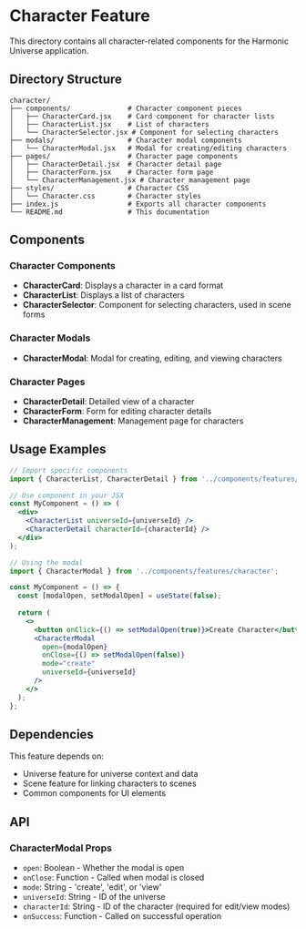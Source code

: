 # Character Feature

This directory contains all character-related components for the Harmonic Universe application.

## Directory Structure

```
character/
├── components/              # Character component pieces
│   ├── CharacterCard.jsx    # Card component for character lists
│   ├── CharacterList.jsx    # List of characters
│   └── CharacterSelector.jsx # Component for selecting characters
├── modals/                  # Character modal components
│   └── CharacterModal.jsx   # Modal for creating/editing characters
├── pages/                   # Character page components
│   ├── CharacterDetail.jsx  # Character detail page
│   ├── CharacterForm.jsx    # Character form page
│   └── CharacterManagement.jsx # Character management page
├── styles/                  # Character CSS
│   └── Character.css        # Character styles
├── index.js                 # Exports all character components
└── README.md                # This documentation
```

## Components

### Character Components

- **CharacterCard**: Displays a character in a card format
- **CharacterList**: Displays a list of characters
- **CharacterSelector**: Component for selecting characters, used in scene forms

### Character Modals

- **CharacterModal**: Modal for creating, editing, and viewing characters

### Character Pages

- **CharacterDetail**: Detailed view of a character
- **CharacterForm**: Form for editing character details
- **CharacterManagement**: Management page for characters

## Usage Examples

```jsx
// Import specific components
import { CharacterList, CharacterDetail } from '../components/features/character';

// Use component in your JSX
const MyComponent = () => (
  <div>
    <CharacterList universeId={universeId} />
    <CharacterDetail characterId={characterId} />
  </div>
);

// Using the modal
import { CharacterModal } from '../components/features/character';

const MyComponent = () => {
  const [modalOpen, setModalOpen] = useState(false);
  
  return (
    <>
      <button onClick={() => setModalOpen(true)}>Create Character</button>
      <CharacterModal 
        open={modalOpen}
        onClose={() => setModalOpen(false)}
        mode="create"
        universeId={universeId}
      />
    </>
  );
};
```

## Dependencies

This feature depends on:
- Universe feature for universe context and data
- Scene feature for linking characters to scenes
- Common components for UI elements

## API

### CharacterModal Props
- `open`: Boolean - Whether the modal is open
- `onClose`: Function - Called when modal is closed
- `mode`: String - 'create', 'edit', or 'view'
- `universeId`: String - ID of the universe
- `characterId`: String - ID of the character (required for edit/view modes)
- `onSuccess`: Function - Called on successful operation 